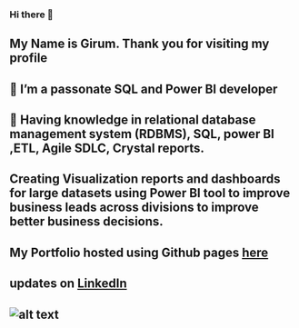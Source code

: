 ### Hi there 👋
## My Name is Girum. Thank you for visiting my profile 
## 🔭 I’m a passonate SQL and Power BI developer 
## 🌱 Having knowledge in relational database management system (RDBMS), SQL, power BI ,ETL, Agile SDLC, Crystal reports.
##  Creating Visualization reports and dashboards for large datasets using Power BI tool to improve business leads across divisions to improve better business decisions.

##  My Portfolio hosted using Github pages [here](https://ggithub2020.github.io/girum.github.com/)
##  updates on [LinkedIn](https://www.linkedin.com/in/girum-legese/)



## ![alt text](https://www.bing.com/images/search?view=detailV2&ccid=gOGTD%2FGN&id=7578E90EF913C51C0BE6607541E6A9788A659153&thid=OIP.gOGTD_GNeTUG6M7Y0L5ecQHaCl&mediaurl=https%3A%2F%2Fpt-corp.com%2Fwp-content%2Fuploads%2F2018%2F03%2Fbusiness-intelligence-1024x358-1024x358.jpg&exph=358&expw=1024&q=business+intelligence+pictures&simid=608049657662342620&ck=139FD7A8BE786DE242D253B95272840D&selectedindex=122&form=IRPRST&ajaxhist=0&vt=0)


